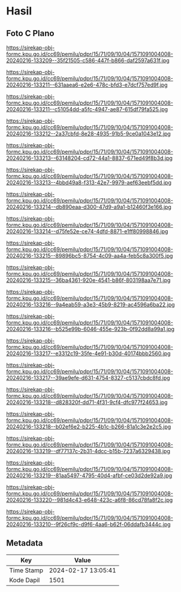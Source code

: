 # Hasil

## Foto C Plano

https://sirekap-obj-formc.kpu.go.id/cc69/pemilu/pdpr/15/71/09/10/04/1571091004008-20240216-133209--35f21505-c586-447f-b866-daf2597a631f.jpg

https://sirekap-obj-formc.kpu.go.id/cc69/pemilu/pdpr/15/71/09/10/04/1571091004008-20240216-133211--631aaea6-e2e6-478c-bfd3-e7dcf757ed9f.jpg

https://sirekap-obj-formc.kpu.go.id/cc69/pemilu/pdpr/15/71/09/10/04/1571091004008-20240216-133211--c51054dd-a5fc-4947-ae87-615df79fa525.jpg

https://sirekap-obj-formc.kpu.go.id/cc69/pemilu/pdpr/15/71/09/10/04/1571091004008-20240216-133212--2a37cbfd-8e28-4935-91b5-9ce0a1043e12.jpg

https://sirekap-obj-formc.kpu.go.id/cc69/pemilu/pdpr/15/71/09/10/04/1571091004008-20240216-133213--63148204-cd72-44a1-8837-671ed49f8b3d.jpg

https://sirekap-obj-formc.kpu.go.id/cc69/pemilu/pdpr/15/71/09/10/04/1571091004008-20240216-133213--4bbd49a8-f313-42e7-9979-aef63eebf5dd.jpg

https://sirekap-obj-formc.kpu.go.id/cc69/pemilu/pdpr/15/71/09/10/04/1571091004008-20240216-133214--db890eaa-d300-47d9-a9a1-b12460f3e166.jpg

https://sirekap-obj-formc.kpu.go.id/cc69/pemilu/pdpr/15/71/09/10/04/1571091004008-20240216-133214--d75fe52e-ce74-4dfd-8871-e1ff80998846.jpg

https://sirekap-obj-formc.kpu.go.id/cc69/pemilu/pdpr/15/71/09/10/04/1571091004008-20240216-133215--89896bc5-8754-4c09-aa4a-feb5c8a300f5.jpg

https://sirekap-obj-formc.kpu.go.id/cc69/pemilu/pdpr/15/71/09/10/04/1571091004008-20240216-133215--36ba4361-920e-4541-b86f-803198aa7e71.jpg

https://sirekap-obj-formc.kpu.go.id/cc69/pemilu/pdpr/15/71/09/10/04/1571091004008-20240216-133216--9a4eab59-a3e3-45b9-8219-ac4596a6ba22.jpg

https://sirekap-obj-formc.kpu.go.id/cc69/pemilu/pdpr/15/71/09/10/04/1571091004008-20240216-133216--b525e99b-6046-455e-923b-0f92dd8a99a1.jpg

https://sirekap-obj-formc.kpu.go.id/cc69/pemilu/pdpr/15/71/09/10/04/1571091004008-20240216-133217--e3312c19-35fe-4e91-b30d-40174bbb2560.jpg

https://sirekap-obj-formc.kpu.go.id/cc69/pemilu/pdpr/15/71/09/10/04/1571091004008-20240216-133217--39ae9efe-d631-4754-8327-c5137cbdc8fd.jpg

https://sirekap-obj-formc.kpu.go.id/cc69/pemilu/pdpr/15/71/09/10/04/1571091004008-20240216-133218--d828320f-dd71-4f31-9cf4-dfc977f24653.jpg

https://sirekap-obj-formc.kpu.go.id/cc69/pemilu/pdpr/15/71/09/10/04/1571091004008-20240216-133218--b02ef6e2-b225-4b1c-b266-81a1c3e2e2c5.jpg

https://sirekap-obj-formc.kpu.go.id/cc69/pemilu/pdpr/15/71/09/10/04/1571091004008-20240216-133219--df77137c-2b31-4dcc-b15b-7237a6329438.jpg

https://sirekap-obj-formc.kpu.go.id/cc69/pemilu/pdpr/15/71/09/10/04/1571091004008-20240216-133219--81aa5497-4795-40d4-afbf-ce03d2de92a9.jpg

https://sirekap-obj-formc.kpu.go.id/cc69/pemilu/pdpr/15/71/09/10/04/1571091004008-20240216-133220--981d4c43-e648-423c-a6f8-86cd78fa8f2c.jpg

https://sirekap-obj-formc.kpu.go.id/cc69/pemilu/pdpr/15/71/09/10/04/1571091004008-20240216-133210--9f26cf9c-d9f6-4aa6-b62f-06ddafb3444c.jpg


## Metadata

| Key        | Value               |
| ---------- | ------------------- |
| Time Stamp | 2024-02-17 13:05:41 |
| Kode Dapil | 1501                |



